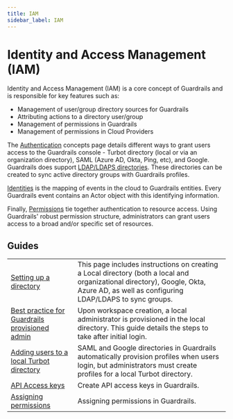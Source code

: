 ```yaml
---
title: IAM
sidebar_label: IAM
---
```


# Identity and Access Management (IAM)

Identity and Access Management (IAM) is a core concept of Guardrails and is
responsible for key features such as:

- Management of user/group directory sources for Guardrails
- Attributing actions to a directory user/group
- Management of permissions in Guardrails
- Management of permissions in Cloud Providers

The [Authentication](concepts/iam/authentication) concepts page details
different ways to grant users access to the Guardrails console - Turbot directory
(local or via an organization directory), SAML (Azure AD, Okta, Ping, etc), and
Google. Guardrails does support
[LDAP/LDAPS directories](guides/configuring-guardrails/directories/ldap-ldaps). These directories can
be created to sync active directory groups with Guardrails profiles.

[Identities](concepts/iam/identity) is the mapping of events in the cloud to
Guardrails entities. Every Guardrails event contains an Actor object with this
identifying information.

Finally, [Permissions](concepts/iam/permissions) tie together authentication to
resource access. Using Guardrails' robust permission structure, administrators can
grant users access to a broad and/or specific set of resources.

## Guides

|                                                                             |                                                                                                                                                                                          |
| --------------------------------------------------------------------------- | ---------------------------------------------------------------------------------------------------------------------------------------------------------------------------------------- |
| [Setting up a directory](guides/configuring-guardrails/directories)                                | This page includes instructions on creating a Local directory (both a local and organizational directory), Google, Okta, Azure AD, as well as configuring LDAP/LDAPS to sync groups.     |
| [Best practice for Guardrails provisioned admin](guides/iam/administrators) | Upon workspace creation, a local administrator is provisioned in the local directory. This guide details the steps to take after initial login.                                          |
| [Adding users to a local Turbot directory](guides/iam/user-mgt)             | SAML and Google directories in Guardrails automatically provision profiles when users login, but administrators must create profiles for a local Turbot directory.                       |
| [API Access keys](guides/iam/access-keys)                                   | Create API access keys in Guardrails.                                                                                                                                                    |
| [Assigning permissions](guides/iam/permission-assignment)                   | Assigning permissions in Guardrails.                                                                                                                                                     |
